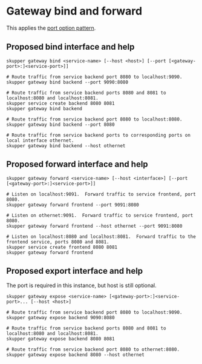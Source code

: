 # Gateway bind and forward

This applies the [port option pattern](ports.md).

## Proposed bind interface and help

~~~
skupper gateway bind <service-name> [--host <host>] [--port [<gateway-port>:]<service-port>]]

# Route traffic from service backend port 8080 to localhost:9090.
skupper gateway bind backend --port 9090:8080

# Route traffic from service backend ports 8080 and 8081 to localhost:8080 and localhost:8081.
skupper service create backend 8080 8081
skupper gateway bind backend

# Route traffic from service backend port 8080 to localhost:8080.
skupper gateway bind backend --port 8080

# Route traffic from service backend ports to corresponding ports on local interface othernet.
skupper gateway bind backend --host othernet
~~~

## Proposed forward interface and help

~~~
skupper gateway forward <service-name> [--host <interface>] [--port [<gateway-port>:]<service-port>]]

# Listen on localhost:9091.  Forward traffic to service frontend, port 8080.
skupper gateway forward frontend --port 9091:8080

# Listen on othernet:9091.  Forward traffic to service frontend, port 8080.
skupper gateway forward frontend --host othernet --port 9091:8080

# Listen on localhost:8080 and localhost:8081.  Forward traffic to the frontend service, ports 8080 and 8081.
skupper service create frontend 8080 8081
skupper gateway forward frontend
~~~

## Proposed export interface and help

The port is required in this instance, but host is still optional.

~~~
skupper gateway expose <service-name> [<gateway-port>:]<service-port>... [--host <host>]

# Route traffic from service backend port 8080 to localhost:9090.
skupper gateway expose backend 9090:8080

# Route traffic from service backend ports 8080 and 8081 to localhost:8080 and localhost:8081.
skupper gateway expose backend 8080 8081

# Route traffic from service backend port 8080 to othernet:8080.
skupper gateway expose backend 8080 --host othernet
~~~
